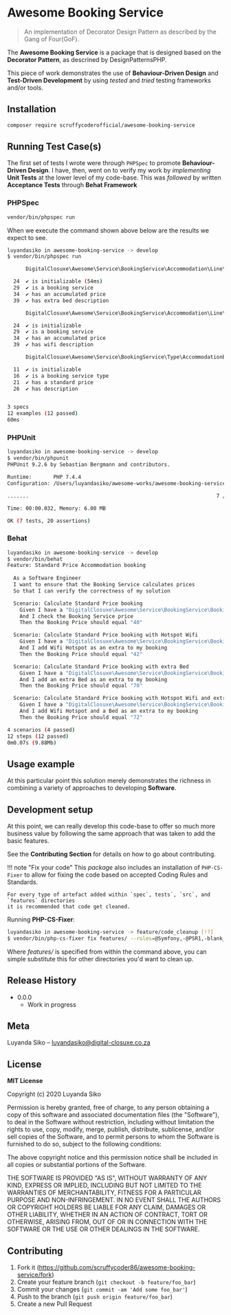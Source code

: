 # Awesome Booking Service
> An implementation of Decorator Design Pattern as described by the Gang of Four(GoF). 

The **Awesome Booking Service** is a package that is designed based on the 
**Decorator Pattern**, as descrined by DesignPatternsPHP. 

This piece of work demonstrates the use of **Behaviour-Driven Design** 
and **Test-Driven Development** by using *tested* and *tried* testing 
frameworks and/or tools.

## Installation

``` bash
composer require scruffycoderofficial/awesome-booking-service
```

## Running Test Case(s)

The first set of tests I wrote were through `PHPSpec` to promote **Behaviour-Driven Design**. 
I have, then, went on to verify my work by *implementing* **Unit Tests** at the lower level 
of my code-base. This was *followed* by written **Acceptance Tests** through **Behat Framework**

### PHPSpec

``` bash
vendor/bin/phpspec run
```

When we execute the command shown above below are the results we expect to see.

``` bash
luyandasiko in awesome-booking-service -> develop
$ vendor/bin/phpspec run

      DigitalClosuxe\Awesome\Service\BookingService\Accommodation\Line\AdditionalBed

  24  ✔ is initializable (54ms)
  29  ✔ is a booking service
  34  ✔ has an accumulated price
  39  ✔ has extra bed description

      DigitalClosuxe\Awesome\Service\BookingService\Accommodation\Line\HotspotWifi

  24  ✔ is initializable
  29  ✔ is a booking service
  34  ✔ has an accumulated price
  39  ✔ has wifi description

      DigitalClosuxe\Awesome\Service\BookingService\Type\AccommodationBooking

  11  ✔ is initializable
  16  ✔ is a booking service type
  21  ✔ has a standard price
  26  ✔ has description


3 specs
12 examples (12 passed)
60ms

```

### PHPUnit

``` bash
luyandasiko in awesome-booking-service -> develop
$ vendor/bin/phpunit
PHPUnit 9.2.6 by Sebastian Bergmann and contributors.

Runtime:       PHP 7.4.4
Configuration: /Users/luyandasiko/awesome-works/awesome-booking-service/phpunit.xml

.......                                                             7 / 7 (100%)

Time: 00:00.032, Memory: 6.00 MB

OK (7 tests, 20 assertions)
```

### Behat

``` bash
luyandasiko in awesome-booking-service -> develop
$ vendor/bin/behat
Feature: Standard Price Accommodation booking
  
  As a Software Engineer
  I want to ensure that the Booking Service calculates prices
  So that I can verify the correctness of my solution

  Scenario: Calculate Standard Price booking                                                      # features/bootstrap/booking_services/accommodation_bookings_service.feature:7
    Given I have a "DigitalClosuxe\Awesome\Service\BookingService\BookingService" booking Service # FeatureContext::iHaveABookingService()
    And I check the Booking Service price                                                         # FeatureContext::iCheckTheBookingServicePrice()
    Then the Booking Price should equal "40"                                                      # FeatureContext::theBookingPriceShouldEqual()

  Scenario: Calculate Standard Price booking with Hotspot Wifi                                    # features/bootstrap/booking_services/accommodation_bookings_service.feature:12
    Given I have a "DigitalClosuxe\Awesome\Service\BookingService\BookingService" booking Service # FeatureContext::iHaveABookingService()
    And I add Wifi Hotspot as an extra to my booking                                              # FeatureContext::iAddWifiHotspotAsAnExtraToMyBooking()
    Then the Booking Price should equal "42"                                                      # FeatureContext::theBookingPriceShouldEqual()

  Scenario: Calculate Standard Price booking with extra Bed                                       # features/bootstrap/booking_services/accommodation_bookings_service.feature:17
    Given I have a "DigitalClosuxe\Awesome\Service\BookingService\BookingService" booking Service # FeatureContext::iHaveABookingService()
    And I add an extra Bed as an extra to my booking                                              # FeatureContext::iAddAnExtraBedAsAnExtraToMyBooking()
    Then the Booking Price should equal "70"                                                      # FeatureContext::theBookingPriceShouldEqual()

  Scenario: Calculate Standard Price booking with Hotspot Wifi and extra Bed                      # features/bootstrap/booking_services/accommodation_bookings_service.feature:22
    Given I have a "DigitalClosuxe\Awesome\Service\BookingService\BookingService" booking Service # FeatureContext::iHaveABookingService()
    And I add Wifi Hotspot and a Bed as an extra to my booking                                    # FeatureContext::iAddWifiHotspotAndABedAsAnExtraToMyBooking()
    Then the Booking Price should equal "72"                                                      # FeatureContext::theBookingPriceShouldEqual()

4 scenarios (4 passed)
12 steps (12 passed)
0m0.07s (9.88Mb)

```

## Usage example

At this particular point this solution merely demonstrates the richness in combining a 
variety of approaches to developing **Software**. 

## Development setup

At this point, we can really develop this code-base to offer so much more business 
value by following the same approach that was taken to add the basic features. 

See the **Contributing Section** for details on how to go about contributing.

!!! note "Fix your code"
    This *package* also includes an installation of `PHP-CS-Fixer` to allow for fixing the code based on accepted Coding Rules and Standards.

    For every type of artefact added within `spec`, tests`, `src`, and `features` directories 
    it is recommended that code get cleaned.

Running **PHP-CS-Fixer**:

``` bash
luyandasiko in awesome-booking-service -> feature/code_cleanup [!?]
$ vendor/bin/php-cs-fixer fix features/ --rules=@Symfony,-@PSR1,-blank_line_before_statement,strict_comparison --allow-risky=yes
```

Where *features/* is specified from within the command above, you can  simple substitute this for other directories you'd want to clean up.

## Release History

* 0.0.0
    * Work in progress

## Meta

Luyanda Siko – luyandasiko@digital-closuxe.co.za

## License

**MIT License**

Copyright (c) 2020 Luyanda Siko

Permission is hereby granted, free of charge, to any person obtaining a copy
of this software and associated documentation files (the "Software"), to
deal in the Software without restriction, including without limitation the
rights to use, copy, modify, merge, publish, distribute, sublicense, and/or
sell copies of the Software, and to permit persons to whom the Software is
furnished to do so, subject to the following conditions:

The above copyright notice and this permission notice shall be included in
all copies or substantial portions of the Software.

THE SOFTWARE IS PROVIDED "AS IS", WITHOUT WARRANTY OF ANY KIND, EXPRESS OR
IMPLIED, INCLUDING BUT NOT LIMITED TO THE WARRANTIES OF MERCHANTABILITY,
FITNESS FOR A PARTICULAR PURPOSE AND NON-INFRINGEMENT. IN NO EVENT SHALL THE
AUTHORS OR COPYRIGHT HOLDERS BE LIABLE FOR ANY CLAIM, DAMAGES OR OTHER
LIABILITY, WHETHER IN AN ACTION OF CONTRACT, TORT OR OTHERWISE, ARISING
FROM, OUT OF OR IN CONNECTION WITH THE SOFTWARE OR THE USE OR OTHER DEALINGS
IN THE SOFTWARE.

## Contributing

1. Fork it (<https://github.com/scruffycoder86/awesome-booking-service/fork>)
2. Create your feature branch (`git checkout -b feature/foo_bar`)
3. Commit your changes (`git commit -am 'Add some foo_bar'`)
4. Push to the branch (`git push origin feature/foo_bar`)
5. Create a new Pull Request

<!-- Markdown link & img dfn's -->
[wiki]: https://github.com/scruffycoder86/awesome-booking-service/wiki